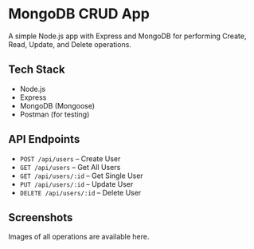 # MongoDB CRUD App

A simple Node.js app with Express and MongoDB for performing Create, Read, Update, and Delete operations.

## Tech Stack
- Node.js
- Express
- MongoDB (Mongoose)
- Postman (for testing)

## API Endpoints
- `POST /api/users` – Create User
- `GET /api/users` – Get All Users
- `GET /api/users/:id` – Get Single User
- `PUT /api/users/:id` – Update User
- `DELETE /api/users/:id` – Delete User

## Screenshots
Images of all operations are available here.
